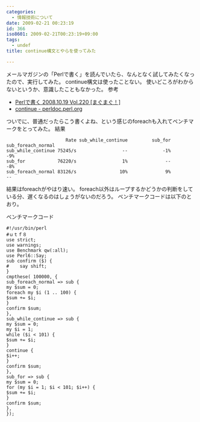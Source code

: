 ```yaml
---
categories:
  - 情報技術について
date: 2009-02-21 00:23:19
id: 366
iso8601: 2009-02-21T00:23:19+09:00
tags:
  - undef
title: continue構文とやらを使ってみた

---
```


メールマガジンの「Perlで書く」を読んでいたら、なんとなく試してみたくなったので、実行してみた。
continue構文は使ったことない。
使いどころがわからないというか、意識したこともなかった。
参考
<ul>
<li><a href="http://archive.mag2.com/0000109251/20081019210634000.html" target="_blank">Perlで書く 2008.10.19 Vol.220 [まぐまぐ！]</a></li>
<li><a href="http://perldoc.perl.org/functions/continue.html" target="_blank">continue - perldoc.perl.org</a></li>
</ul>
ついでに、普通だったらこう書くよね、という感じのforeachも入れてベンチマークをとってみた。
結果
<pre><code>                      Rate sub_while_continue         sub_for sub_foreach_normal
sub_while_continue 75245/s                 --             -1%                -9%
sub_for            76220/s                 1%              --                -8%
sub_foreach_normal 83126/s                10%              9%                 --
</code></pre>
結果はforeachがやはり速い。
foreach以外はループするかどうかの判断をしている分、遅くなるのはしょうがないのだろう。
ベンチマークコードは以下のとおり。


ベンチマークコード
<pre><code>#!/usr/bin/perl
#ｕｔｆ８
use strict;
use warnings;
use Benchmark qw(:all);
use Perl6::Say;
sub confirm (&#36;) {
#    say shift;
}
cmpthese( 100000, {
sub_foreach_normal =&#62; sub {
my &#36;sum = 0;
foreach my &#36;i (1 .. 100) {
&#36;sum += &#36;i;
}
confirm &#36;sum;
},
sub_while_continue =&#62; sub {
my &#36;sum = 0;
my &#36;i = 1;
while (&#36;i &#60; 101) {
&#36;sum += &#36;i;
}
continue {
&#36;i++;
}
confirm &#36;sum;
},
sub_for =&#62; sub {
my &#36;sum = 0;
for (my &#36;i = 1; &#36;i &#60; 101; &#36;i++) {
&#36;sum += &#36;i;
}
confirm &#36;sum;
},
});
</code></pre>
    	